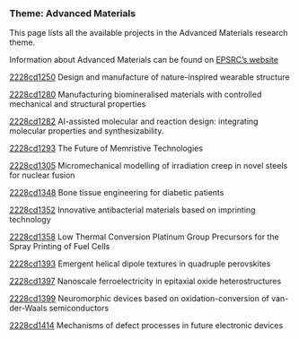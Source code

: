 ### Theme: Advanced Materials

This page lists all the available projects in the Advanced Materials research theme.

Information about Advanced Materials can be found on [EPSRC’s website](https://www.ukri.org/what-we-offer/browse-our-areas-of-investment-and-support/advanced-materials-theme/)

[2228cd1250](../projects/2228cd1250.md) Design and manufacture of nature-inspired wearable structure

[2228cd1280](../projects/2228cd1280.md) Manufacturing biomineralised materials with controlled mechanical and structural properties

[2228cd1282](../projects/2228cd1282.md) AI-assisted molecular and reaction design: integrating molecular properties and synthesizability.

[2228cd1293](../projects/2228cd1293.md) The Future of Memristive Technologies

[2228cd1305](../projects/2228cd1305.md) Micromechanical modelling of irradiation creep in novel steels for nuclear fusion

[2228cd1348](../projects/2228cd1348.md) Bone tissue engineering for diabetic patients

[2228cd1352](../projects/2228cd1352.md) Innovative antibacterial materials based on imprinting technology

[2228cd1358](../projects/2228cd1358.md) Low Thermal Conversion Platinum Group Precursors for the Spray Printing of Fuel Cells

[2228cd1393](../projects/2228cd1393.md) Emergent helical dipole textures in quadruple perovskites

[2228cd1397](../projects/2228cd1397.md) Nanoscale ferroelectricity in epitaxial oxide heterostructures

[2228cd1399](../projects/2228cd1399.md) Neuromorphic devices based on oxidation-conversion of van-der-Waals semiconductors

[2228cd1414](../projects/2228cd1414.md) Mechanisms of defect processes in future electronic devices

